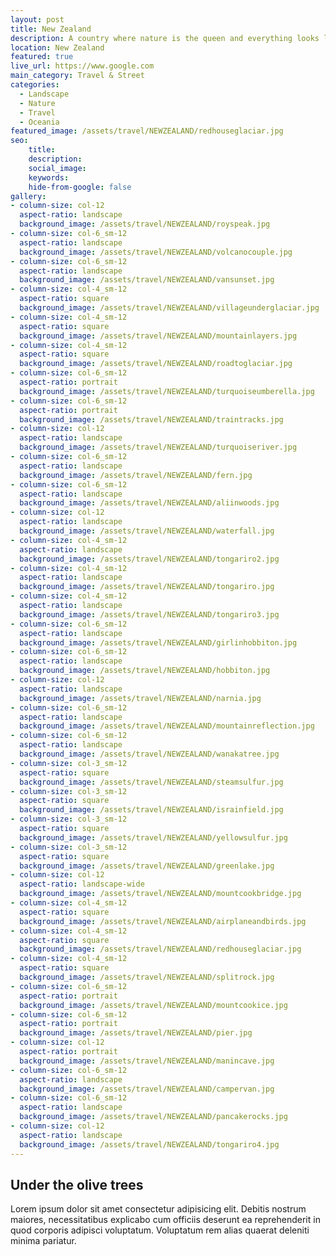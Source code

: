 ```yaml
---
layout: post
title: New Zealand
description: A country where nature is the queen and everything looks like a painting
location: New Zealand
featured: true
live_url: https://www.google.com
main_category: Travel & Street
categories:
  - Landscape
  - Nature
  - Travel
  - Oceania
featured_image: /assets/travel/NEWZEALAND/redhouseglaciar.jpg
seo:
    title:
    description:
    social_image:
    keywords:
    hide-from-google: false 
gallery:
- column-size: col-12
  aspect-ratio: landscape
  background_image: /assets/travel/NEWZEALAND/royspeak.jpg
- column-size: col-6_sm-12
  aspect-ratio: landscape
  background_image: /assets/travel/NEWZEALAND/volcanocouple.jpg
- column-size: col-6_sm-12
  aspect-ratio: landscape
  background_image: /assets/travel/NEWZEALAND/vansunset.jpg
- column-size: col-4_sm-12
  aspect-ratio: square
  background_image: /assets/travel/NEWZEALAND/villageunderglaciar.jpg
- column-size: col-4_sm-12
  aspect-ratio: square
  background_image: /assets/travel/NEWZEALAND/mountainlayers.jpg
- column-size: col-4_sm-12
  aspect-ratio: square
  background_image: /assets/travel/NEWZEALAND/roadtoglaciar.jpg
- column-size: col-6_sm-12
  aspect-ratio: portrait
  background_image: /assets/travel/NEWZEALAND/turquoiseumberella.jpg
- column-size: col-6_sm-12
  aspect-ratio: portrait
  background_image: /assets/travel/NEWZEALAND/traintracks.jpg
- column-size: col-12
  aspect-ratio: landscape
  background_image: /assets/travel/NEWZEALAND/turquoiseriver.jpg
- column-size: col-6_sm-12
  aspect-ratio: landscape
  background_image: /assets/travel/NEWZEALAND/fern.jpg
- column-size: col-6_sm-12
  aspect-ratio: landscape
  background_image: /assets/travel/NEWZEALAND/aliinwoods.jpg
- column-size: col-12
  aspect-ratio: landscape
  background_image: /assets/travel/NEWZEALAND/waterfall.jpg
- column-size: col-4_sm-12
  aspect-ratio: landscape
  background_image: /assets/travel/NEWZEALAND/tongariro2.jpg
- column-size: col-4_sm-12
  aspect-ratio: landscape
  background_image: /assets/travel/NEWZEALAND/tongariro.jpg
- column-size: col-4_sm-12
  aspect-ratio: landscape
  background_image: /assets/travel/NEWZEALAND/tongariro3.jpg
- column-size: col-6_sm-12
  aspect-ratio: landscape
  background_image: /assets/travel/NEWZEALAND/girlinhobbiton.jpg
- column-size: col-6_sm-12
  aspect-ratio: landscape
  background_image: /assets/travel/NEWZEALAND/hobbiton.jpg
- column-size: col-12
  aspect-ratio: landscape
  background_image: /assets/travel/NEWZEALAND/narnia.jpg
- column-size: col-6_sm-12
  aspect-ratio: landscape
  background_image: /assets/travel/NEWZEALAND/mountainreflection.jpg
- column-size: col-6_sm-12
  aspect-ratio: landscape
  background_image: /assets/travel/NEWZEALAND/wanakatree.jpg
- column-size: col-3_sm-12
  aspect-ratio: square
  background_image: /assets/travel/NEWZEALAND/steamsulfur.jpg
- column-size: col-3_sm-12
  aspect-ratio: square
  background_image: /assets/travel/NEWZEALAND/israinfield.jpg
- column-size: col-3_sm-12
  aspect-ratio: square
  background_image: /assets/travel/NEWZEALAND/yellowsulfur.jpg
- column-size: col-3_sm-12
  aspect-ratio: square
  background_image: /assets/travel/NEWZEALAND/greenlake.jpg
- column-size: col-12
  aspect-ratio: landscape-wide
  background_image: /assets/travel/NEWZEALAND/mountcookbridge.jpg
- column-size: col-4_sm-12
  aspect-ratio: square
  background_image: /assets/travel/NEWZEALAND/airplaneandbirds.jpg
- column-size: col-4_sm-12
  aspect-ratio: square
  background_image: /assets/travel/NEWZEALAND/redhouseglaciar.jpg
- column-size: col-4_sm-12
  aspect-ratio: square
  background_image: /assets/travel/NEWZEALAND/splitrock.jpg
- column-size: col-6_sm-12
  aspect-ratio: portrait
  background_image: /assets/travel/NEWZEALAND/mountcookice.jpg
- column-size: col-6_sm-12
  aspect-ratio: portrait
  background_image: /assets/travel/NEWZEALAND/pier.jpg
- column-size: col-12
  aspect-ratio: portrait
  background_image: /assets/travel/NEWZEALAND/manincave.jpg
- column-size: col-6_sm-12
  aspect-ratio: landscape
  background_image: /assets/travel/NEWZEALAND/campervan.jpg
- column-size: col-6_sm-12
  aspect-ratio: landscape
  background_image: /assets/travel/NEWZEALAND/pancakerocks.jpg
- column-size: col-12
  aspect-ratio: landscape
  background_image: /assets/travel/NEWZEALAND/tongariro4.jpg
---
```


## Under the olive trees

Lorem ipsum dolor sit amet consectetur adipisicing elit. Debitis nostrum maiores, necessitatibus explicabo cum officiis deserunt ea reprehenderit in quod corporis adipisci voluptatum. Voluptatum rem alias quaerat deleniti minima pariatur.